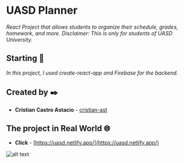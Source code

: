 # UASD Planner

_React Project that allows students to organize their schedule, grades, homework, and more. Disclaimer: This is only for students of UASD University._

## Starting 🚀

_In this project, I used create-react-app and Firebase for the backend._


## Created by ✒️

* **Cristian Castro Astacio** - [cristian-ast](https://github.com/cristian-ast)

## The project in Real World 🌐

* **Click** - [https://uasd.netlify.app/](https://uasd.netlify.app/)

![alt text](https://github.com/cristian-ast/Web_App_UASD_Planner/blob/main/src/img/UASD%20Planner%20Home.png?raw=true)
